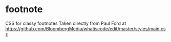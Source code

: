 # footnote
CSS for classy footnotes
Taken directly from Paul Ford at https://github.com/BloombergMedia/whatiscode/edit/master/styles/main.css
